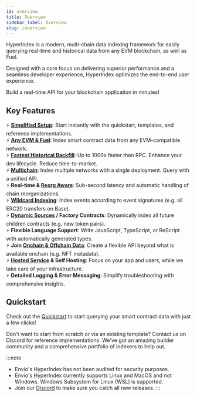 ```yaml
---
id: overview
title: Overview
sidebar_label: Overview
slug: /overview
---
```


HyperIndex is a modern, multi-chain data indexing framework for easily querying real-time and historical data from any EVM blockchain, as well as Fuel.

Designed with a core focus on delivering superior performance and a seamless developer experience, HyperIndex optimizes the end-to-end user experience.

Build a real-time API for your blockchain application in minutes!

## Key Features

:zap: **[Simplified Setup](/docs/HyperIndex/contract-import.md):** Start instantly with the quickstart, templates, and reference implementations.  
:zap: **[Any EVM & Fuel](/docs/HyperIndex/supported-networks)**: Index smart contract data from any EVM-compatible network.  
:zap: **[Fastest Historical Backfill](/docs/HyperIndex/Advanced/hypersync.md)**: Up to 1000x faster than RPC. Enhance your dev lifecycle. Reduce time-to-market.  
:zap: **[Multichain](/docs/HyperIndex/Advanced/multichain-indexing.mdx)**: Index multiple networks with a single deployment. Query with a unified API.  
:zap: **Real-time & [Reorg Aware](/docs/HyperIndex/Advanced/reorgs-support.md)**: Sub-second latency and automatic handling of chain reorganizations.  
:zap: **[Wildcard Indexing](/docs/HyperIndex/Advanced/wildcard-indexing.mdx)**: Index events according to event signatures (e.g. all ERC20 transfers on Base).  
:zap: **[Dynamic Sources](/docs/HyperIndex/Advanced/dynamic-contracts.md) / Factory Contracts**: Dynamically index all future children contracts (e.g. new token pairs).  
:zap: **Flexible Language Support**: Write JavaScript, TypeScript, or ReScript with automatically generated types.  
:zap: **Join [Onchain & Offchain Data](/docs/HyperIndex/Guides/ipfs.md)**: Create a flexible API beyond what is available onchain (e.g. NFT metadata).  
:zap: **[Hosted Service](https://v2.envio.dev/explorer) & Self Hosting**: Focus on your app and users, while we take care of your infrastructure.  
:zap: **Detailed Logging & Error Messaging**: Simplify troubleshooting with comprehensive insights.

## Quickstart

Check out the [Quickstart](./contract-import.md) to start querying your smart contract data with just a few clicks!

Don't want to start from scratch or via an existing template? Contact us on Discord for reference implementations. We've got an amazing builder community and a comprehensive portfolio of indexers to help out.

:::note

- Envio's HyperIndex has not been audited for security purposes.
- Envio's HyperIndex currently supports Linux and MacOS and not Windows. Windows Subsystem for Linux (WSL) is supported.
- Join our [Discord](https://discord.gg/Q9qt8gZ2fX) to make sure you catch all new releases.
  :::
